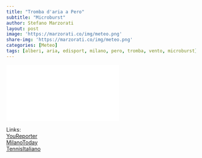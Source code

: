 ```yaml
---
title: "Tromba d'aria a Pero"
subtitle: "Microburst"
author: Stefano Marzorati
layout: post
image: 'https://marzorati.co/img/meteo.png'
share-img: 'https://marzorati.co/img/meteo.png'
categories: [Meteo]
tags: [alberi, aria, edisport, milano, pero, tromba, vento, microburst]
---
```

<div class="video">
    <iframe src="//www.youtube.com/embed/2GxWs54v2d0" frameborder="0" allowfullscreen></iframe>
</div>   

Links:   
<a href="http://www.youreporternews.it/2013/tromba-daria-a-pero-milano-crollano-alberi-su-auto-in-presa-diretta/" target="_blank">YouReporter</a>  
<a href="http://www.milanotoday.it/cronaca/tromba-aria-pero-29-luglio-2013.html" target="_blank">MilanoToday</a>  
<a href="http://www.tennisitaliano.it/paura-in-redazione-tennis-7218" target="_blank">TennisItaliano</a>
